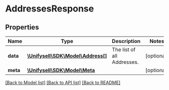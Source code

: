 # AddressesResponse

## Properties
Name | Type | Description | Notes
------------ | ------------- | ------------- | -------------
**data** | [**\Unifysell\SDK\Model\Address[]**](Address.md) | The list of all Addresses. | [optional] 
**meta** | [**\Unifysell\SDK\Model\Meta**](Meta.md) |  | [optional] 

[[Back to Model list]](../README.md#documentation-for-models) [[Back to API list]](../README.md#documentation-for-api-endpoints) [[Back to README]](../README.md)


